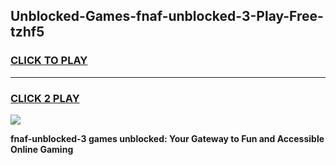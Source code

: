 
## Unblocked-Games-fnaf-unblocked-3-Play-Free-tzhf5
<h3>
<a href="https://premium76.site?title=fnaf-unblocked-3&ref=23A">CLICK TO PLAY</a></h3>
<hr>

<h3>
<a href="https://premium76.site?title=fnaf-unblocked-3&ref=23A">CLICK 2 PLAY</a>
  
</h3>

<a href="https://premium76.site?title=fnaf-unblocked-3&ref=23A"><img src="https://clearcache.store/games.png"></a>


**fnaf-unblocked-3 games unblocked: Your Gateway to Fun and Accessible Online Gaming**
